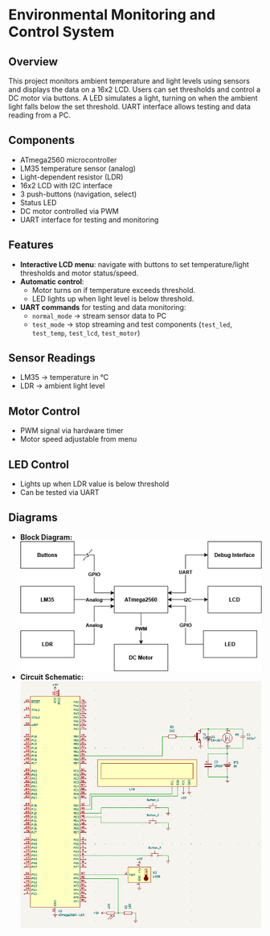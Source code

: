 # Environmental Monitoring and Control System

## Overview
This project monitors ambient temperature and light levels using sensors and displays the data on a 16x2 LCD. Users can set thresholds and control a DC motor via buttons. A LED simulates a light, turning on when the ambient light falls below the set threshold. UART interface allows testing and data reading from a PC.

## Components
- ATmega2560 microcontroller  
- LM35 temperature sensor (analog)  
- Light-dependent resistor (LDR)  
- 16x2 LCD with I2C interface  
- 3 push-buttons (navigation, select)  
- Status LED  
- DC motor controlled via PWM  
- UART interface for testing and monitoring  

## Features
- **Interactive LCD menu**: navigate with buttons to set temperature/light thresholds and motor status/speed.  
- **Automatic control**:  
  - Motor turns on if temperature exceeds threshold.  
  - LED lights up when light level is below threshold.  
- **UART commands** for testing and data monitoring:  
  - `normal_mode` → stream sensor data to PC  
  - `test_mode` → stop streaming and test components (`test_led`, `test_temp`, `test_lcd`, `test_motor`)  

## Sensor Readings
- LM35 → temperature in °C  
- LDR → ambient light level  

## Motor Control
- PWM signal via hardware timer  
- Motor speed adjustable from menu  

## LED Control
- Lights up when LDR value is below threshold  
- Can be tested via UART  

## Diagrams
- **Block Diagram:**
  ![Block Diagram](images/BlockDiagram.png)  
- **Circuit Schematic:**
  ![Circuit Schematic](images/CircuitSchematic.png)  
